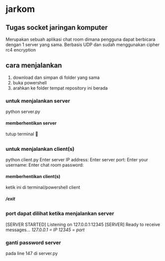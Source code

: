 # jarkom
## Tugas socket jaringan komputer
Merupakan sebuah aplikasi chat room dimana pengguna dapat berbicara dengan 1 server yang sama.
Berbasis UDP dan sudah menggunakan cipher rc4 encryption

## cara menjalankan
1. download dan simpan di folder yang sama
2. buka powershell
3. arahkan ke folder tempat repository ini berada
   
### untuk menjalankan server
python server.py
#### memberhentikan server
tutup terminal 🙏
##
### untuk menjalankan client(s)
python client.py 
Enter server IP address: <ip yang tertulis>
Enter server port: <port yang tertulis>
Enter your username: <masukkan username yang diinginkan>
Enter chat room password: <masukkan paswoord chat room>

#### memberhentikan client(s)
ketik ini di terminal/powershell client
##### /exit
## 

### port dapat dilihat ketika menjalankan server
[SERVER STARTED] Listening on 127.0.0.1:12345
[SERVER] Ready to receive messages...
*127.0.0.1 = IP*
*12345 = port*

### ganti password server
pada line 147 di server.py

